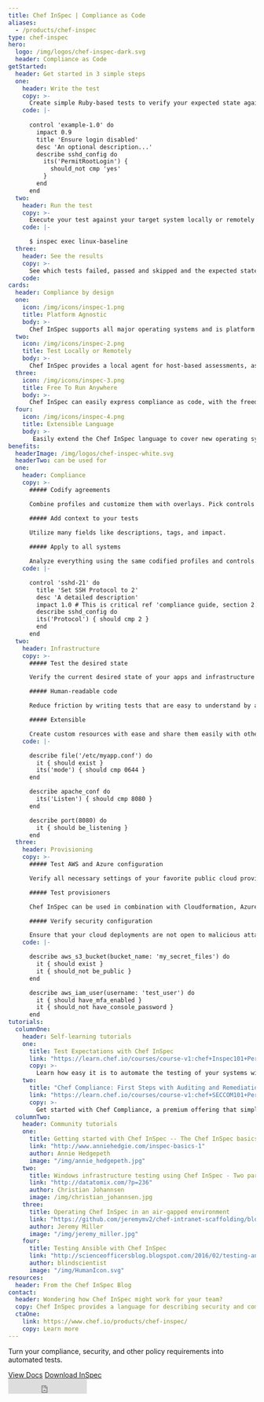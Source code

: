 ```yaml
---
title: Chef InSpec | Compliance as Code
aliases:
  - /products/chef-inspec
type: chef-inspec
hero: 
  logo: /img/logos/chef-inspec-dark.svg
  header: Compliance as Code
getStarted: 
  header: Get started in 3 simple steps
  one: 
    header: Write the test
    copy: >-
      Create simple Ruby-based tests to verify your expected state against the current state of your systems.
    code: |-
    
      control 'example-1.0' do
        impact 0.9
        title 'Ensure login disabled'
        desc 'An optional description...'
        describe sshd_config do
          its('PermitRootLogin') {
            should_not cmp 'yes'
          }
        end
      end
  two:
    header: Run the test
    copy: >-
      Execute your test against your target system locally or remotely with one simple command.
    code: |-

      $ inspec exec linux-baseline
  three:
    header: See the results
    copy: >-
      See which tests failed, passed and skipped and the expected state against the current state of your target system, in one simple output.
    code: 
cards:
  header: Compliance by design
  one:
    icon: /img/icons/inspec-1.png
    title: Platform Agnostic
    body: >-
      Chef InSpec supports all major operating systems and is platform agnostic, allowing you the freedom to run compliance and security tests anywhere. 
  two:
    icon: /img/icons/inspec-2.png
    title: Test Locally or Remotely
    body: >-
      Chef InSpec provides a local agent for host-based assessments, as well as full remote testing support via SSH and WinRM. 
  three:
    icon: /img/icons/inspec-3.png
    title: Free To Run Anywhere
    body: >-
      Chef InSpec can easily express compliance as code, with the freedom to run anywhere.
  four:
    icon: /img/icons/inspec-4.png
    title: Extensible Language
    body: >-
       Easily extend the Chef InSpec language to cover new operating systems, devices, or applications.
benefits:
  headerImage: /img/logos/chef-inspec-white.svg
  headerTwo: can be used for
  one: 
    header: Compliance
    copy: >-
      ##### Codify agreements   

      Combine profiles and customize them with overlays. Pick controls and define exceptions as code.  

      ##### Add context to your tests  

      Utilize many fields like descriptions, tags, and impact.   
      
      ##### Apply to all systems  

      Analyze everything using the same codified profiles and controls.
    code: |-

      control 'sshd-21' do
        title 'Set SSH Protocol to 2'
        desc 'A detailed description'
        impact 1.0 # This is critical ref 'compliance guide, section 2.1'
        describe sshd_config do
        its('Protocol') { should cmp 2 }
        end
      end
  two:
    header: Infrastructure
    copy: >-
      ##### Test the desired state  

      Verify the current desired state of your apps and infrastructure according to the code you write.  

      ##### Human-readable code  

      Reduce friction by writing tests that are easy to understand by anyone.  

      ##### Extensible  

      Create custom resources with ease and share them easily with others.
    code: |-

      describe file('/etc/myapp.conf') do
        it { should exist }
        its('mode') { should cmp 0644 }
      end

      describe apache_conf do
        its('Listen') { should cmp 8080 }
      end

      describe port(8080) do
        it { should be_listening }
      end
  three:
    header: Provisioning
    copy: >-
      ##### Test AWS and Azure configuration  

      Verify all necessary settings of your favorite public cloud providers.  

      ##### Test provisioners  

      Chef InSpec can be used in combination with Cloudformation, Azure resource manager templates and Terraform.  

      ##### Verify security configuration  

      Ensure that your cloud deployments are not open to malicious attacks due to misconfiguration.
    code: |-

      describe aws_s3_bucket(bucket_name: 'my_secret_files') do
        it { should exist }
        it { should_not be_public }
      end

      describe aws_iam_user(username: 'test_user') do
        it { should have_mfa_enabled }
        it { should_not have_console_password }
      end
tutorials:
  columnOne: 
    header: Self-learning tutorials
    one: 
      title: Test Expectations with Chef InSpec
      link: "https://learn.chef.io/courses/course-v1:chef+Inspec101+Perpetual/about"
      copy: >-
        Learn how easy it is to automate the testing of your systems with the Chef InSpec Language
    two: 
      title: "Chef Compliance: First Steps with Auditing and Remediation"
      link: "https://learn.chef.io/courses/course-v1:chef+SECCOM101+Perpetual/about"
      copy: >-
        Get started with Chef Compliance, a premium offering that simplifies the auditing and remediation process into a unified workflow.    
  columnTwo:
    header: Community tutorials
    one: 
      title: Getting started with Chef InSpec -- The Chef InSpec basics series
      link: "http://www.anniehedgie.com/inspec-basics-1"
      author: Annie Hedgepeth
      image: "/img/annie_hedgepeth.jpg"
    two: 
      title: Windows infrastructure testing using Chef InSpec - Two part series
      link: "http://datatomix.com/?p=236"
      author: Christian Johannsen
      image: /img/christian_johannsen.jpg
    three:
      title: Operating Chef InSpec in an air-gapped environment
      link: "https://github.com/jeremymv2/chef-intranet-scaffolding/blob/master/README.md"
      author: Jeremy Miller
      image: "/img/jeremy_miller.jpg"
    four: 
      title: Testing Ansible with Chef InSpec
      link: "http://scienceofficersblog.blogspot.com/2016/02/testing-ansible-with-inspec.html"
      author: blindscientist
      image: "/img/HumanIcon.svg"
resources:
  header: From the Chef InSpec Blog
contact:
  header: Wondering how Chef InSpec might work for your team?
  copy: Chef InSpec provides a language for describing security and compliance rules that can be shared between software engineers, operations, and security engineers.
  ctaOne: 
    link: https://www.chef.io/products/chef-inspec/
    copy: Learn more
---
```

<div class="center-xs">
<p>Turn your compliance, security, and other policy requirements into automated tests.</p>
<a class="btn btn-primary" href="https://docs.chef.io/inspec" target="_blank" rel="noopener noreferrer">View Docs</a>
<a class="btn btn-secondary" href="https://downloads.chef.io/products/inspec" target="_blank" rel="noopener noreferrer">Download InSpec</a>
<br/>
<iframe title="Github" id="github-star" src="https://ghbtns.com/github-btn.html?user=inspec&repo=inspec&type=star&count=true&size=large" frameborder="0" scrolling="0" width="160px" height="30px"></iframe>
</div>